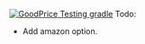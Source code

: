 [![GoodPrice Testing gradle](https://github.com/Nave-Cohen/goodPrice/actions/workflows/gradle.yml/badge.svg)](https://github.com/Nave-Cohen/goodPrice/actions/workflows/gradle.yml)
Todo:

- Add amazon option.
